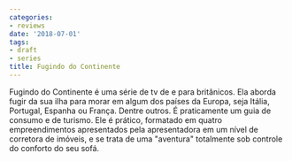 ```yaml
---
categories:
- reviews
date: '2018-07-01'
tags:
- draft
- series
title: Fugindo do Continente
---
```


Fugindo do Continente é uma série de tv de e para britânicos. Ela aborda fugir da sua ilha para morar em algum dos países da Europa, seja Itália, Portugal, Espanha ou França. Dentre outros. É praticamente um guia de consumo e de turismo. Ele é prático, formatado em quatro empreendimentos apresentados pela apresentadora em um nível de corretora de imóveis, e se trata de uma "aventura" totalmente sob controle do conforto do seu sofá.
